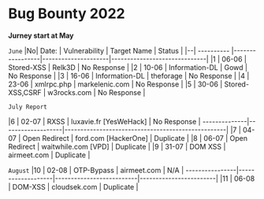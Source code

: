 #   Bug Bounty 2022

**Jurney start at May**

 `June`
|No|    Date: 	|	 Vulnerability 		|		 Target Name  	    	|	     	Status                |
|--| ---------- |-----------------|---------------------|------------------------------|
|1 |  06-06   |    Stored-XSS			  |			Relk3D		         	|	      No Response            |
|2 |  10-06	  |    Information-DL	| 			Gowd		       	   |   	   	No Response           |
|3 |  16-06	  |   Information-DL		| 		  theforage			   |          No Response          |
|4 |  23-06   |  xmlrpc.php 			   | 		markelenic.com 		| 	    	No Response             |
|5 |  30-06 	 |   Stored-XSS,CSRF	| 		w3rocks.com 		   | 		       No Response          |

   `July Report`

|6 |  02-07   |   RXSS  	     			|    luxavie.fr [YesWeHack] |      No Response       |
--------------|-------------------|---------------------------------------------------|
|7 |  04-07   |  Open Redirect   |    ford.com	[HackerOne]  	|     Duplicate          |
|8 |  06-07	  | Open Redirect  		| 	waitwhile.com [VPD]	    	| 	  Duplicate           |
|9 |  31-07   |    DOM XSS       |   airmeet.com             |     Duplicate          |
 
`August`
|10 |  02-08    |    OTP-Bypass    |    airmeet.com          |     N/A                |
----------------|-------------------|--------------------------|------------------------|
|11 |  06-08    |   DOM-XSS        |    cloudsek.com          | Duplicate             |



